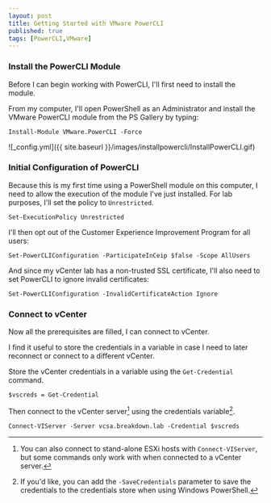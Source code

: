 ```yaml
---
layout: post
title: Getting Started with VMware PowerCLI
published: true
tags: [PowerCLI,VMware]
---
```



### Install the PowerCLI Module
Before I can begin working with PowerCLI, I'll first need to install the module.

From my computer, I'll open PowerShell as an Administrator and install the VMware PowerCLI module from the PS Gallery by typing:

    Install-Module VMware.PowerCLI -Force

![_config.yml]({{ site.baseurl }}/images/installpowercli/InstallPowerCLI.gif)

### Initial Configuration of PowerCLI

Because this is my first time using a PowerShell module on this computer, I need to allow the execution of the module I've just installed.
For lab purposes, I'll set the policy to `Unrestricted`.
````posh
Set-ExecutionPolicy Unrestricted
````

I'll then opt out of the Customer Experience Improvement Program for all users:
````posh
Set-PowerCLIConfiguration -ParticipateInCeip $false -Scope AllUsers
````

And since my vCenter lab has a non-trusted SSL certificate, I'll also need to set PowerCLI to ignore invalid certificates:
````posh
Set-PowerCLIConfiguration -InvalidCertificateAction Ignore
````

### Connect to vCenter
Now all the prerequisites are filled, I can connect to vCenter.

I find it useful to store the credentials in a variable in case I need to later reconnect or connect to a different vCenter.

Store the vCenter credentials in a variable using the `Get-Credential` command.
````posh
$vscreds = Get-Credential
````

Then connect to the vCenter server[^1] using the credentials variable[^2].
````posh
Connect-VIServer -Server vcsa.breakdown.lab -Credential $vscreds
````


[^1]: You can also connect to stand-alone ESXi hosts with `Connect-VIServer`, but some commands only work with when connected to a vCenter server.

[^2]: If you'd like, you can add the `-SaveCredentials` parameter to save the credentials to the credentials store when using Windows PowerShell.
